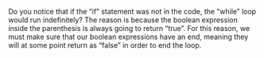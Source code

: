 Do you notice that if the “if” statement was not in the code, the “while” loop would run indefinitely? The reason is because the boolean expression inside the parenthesis is always going to return “true”. For this reason, we must make sure that our boolean expressions have an end, meaning they will at some point return as “false” in order to end the loop.

